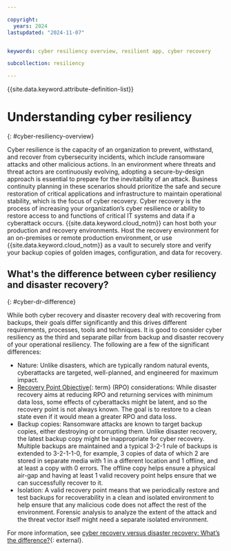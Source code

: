 ```yaml
---

copyright:
  years: 2024
lastupdated: "2024-11-07"


keywords: cyber resiliency overview, resilient app, cyber recovery

subcollection: resiliency

---
```


{{site.data.keyword.attribute-definition-list}}

# Understanding cyber resiliency
{: #cyber-resiliency-overview}

Cyber resilience is the capacity of an organization to prevent, withstand, and recover from cybersecurity incidents, which include ransomware attacks and other malicious actions. In an environment where threats and threat actors are continuously evolving, adopting a secure-by-design approach is essential to prepare for the inevitability of an attack. Business continuity planning in these scenarios should prioritize the safe and secure restoration of critical applications and infrastructure to maintain operational stability, which is the focus of cyber recovery. Cyber recovery is the process of increasing your organization’s cyber resilience or ability to restore access to and functions of critical IT systems and data if a cyberattack occurs. {{site.data.keyword.cloud_notm}} can host both your production and recovery environments. Host the recovery environment for an on-premises or remote production environment, or use {{site.data.keyword.cloud_notm}} as a vault to securely store and verify your backup copies of golden images, configuration, and data for recovery.

## What's the difference between cyber resiliency and disaster recovery?
{: #cyber-dr-difference}

While both cyber recovery and disaster recovery deal with recovering from backups, their goals differ significantly and this drives different requirements, processes, tools and techniques. It is good to consider cyber resiliency as the third and separate pillar from backup and disaster recovery of your operational resiliency. The following are a few of the significant differences: 

* Nature: Unlike disasters, which are typically random natural events, cyberattacks are targeted, well-planned, and engineered for maximum impact.
* [Recovery Point Objective](#x3429911){: term} (RPO) considerations: While disaster recovery aims at reducing RPO and returning services with minimum data loss, some effects of cyberattacks might be latent, and so the recovery point is not always known. The goal is to restore to a clean state even if it would mean a greater RPO and data loss.
* Backup copies: Ransomware attacks are known to target backup copies, either destroying or corrupting them. Unlike disaster recovery, the latest backup copy might be inappropriate for cyber recovery. Multiple backups are maintained and a typical 3-2-1 rule of backups is extended to 3-2-1-1-0, for example, 3 copies of data of which 2 are stored in separate media with 1 in a different location and 1 offline, and at least a copy with 0 errors. The offline copy helps ensure a physical air-gap and having at least 1 valid recovery point helps ensure that we can successfully recover to it.
* Isolation: A valid recovery point means that we periodically restore and test backups for recoverability in a clean and isolated environment to help ensure that any malicious code does not affect the rest of the environment. Forensic analysis to analyze the extent of the attack and the threat vector itself might need a separate isolated environment.

For more information, see [cyber recovery versus disaster recovery: What’s the difference?](https://www.ibm.com/think/topics/cyber-recovery-vs-disaster-recovery){: external}.
